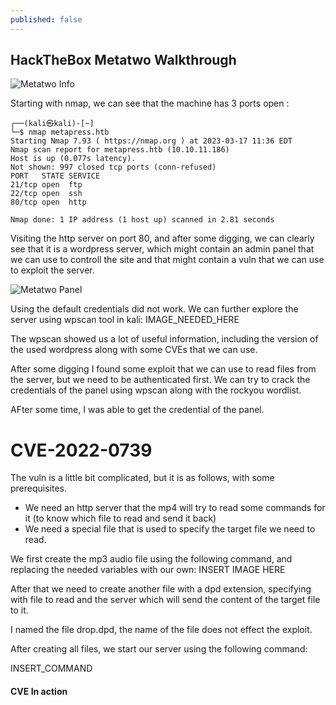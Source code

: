 ```yaml
---
published: false
---
```

## HackTheBox Metatwo Walkthrough

![Metatwo Info]({{site.baseurl}}/images/metatwo_info.jpg)


Starting with nmap, we can see that the machine has 3 ports open :


```
┌──(kali㉿kali)-[~]
└─$ nmap metapress.htb    
Starting Nmap 7.93 ( https://nmap.org ) at 2023-03-17 11:36 EDT
Nmap scan report for metapress.htb (10.10.11.186)
Host is up (0.077s latency).
Not shown: 997 closed tcp ports (conn-refused)
PORT   STATE SERVICE
21/tcp open  ftp
22/tcp open  ssh
80/tcp open  http

Nmap done: 1 IP address (1 host up) scanned in 2.81 seconds

```
Visiting the http server on port 80, and after some digging, we can clearly see that it is a wordpress server, which might contain an admin panel that we can use to controll the site and that might contain a vuln that we can use to exploit the server.

![Metatwo Panel]({{site.baseurl}}/_posts/metatwo/panel.jpg)

Using the default credentials did not work. We can further explore the server using wpscan tool in kali:
IMAGE_NEEDED_HERE

The wpscan showed us a lot of useful information, including the version of the used wordpress along with some CVEs that we can use.

After some digging I found some exploit that we can use to read files from the server, but we need to be authenticated first. We can try to crack the credentials of the panel using wpscan along with the rockyou wordlist.

AFter some time, I was able to get the credential of the panel.

# ****CVE-2022-0739****

The vuln is a little bit complicated, but it is as follows, with some prerequisites.

- We need an http server that the mp4 will try to read some commands for it (to know which file to read and send it back)
- We need a special file that is used to specify the target file we need to read.

We first create the mp3 audio file using the following command, and replacing the needed variables with our own:
INSERT IMAGE HERE

After that we need to create another file with a dpd extension, specifying with file to read and the server which will send the content of the target file to it.

I named the file drop.dpd, the name of the file does not effect the exploit.

After creating all files, we start our server using the following command:

INSERT_COMMAND

#### CVE In action


